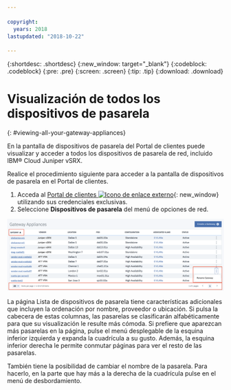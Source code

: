 ```yaml
---

copyright:
  years: 2018
lastupdated: "2018-10-22"

---
```


{:shortdesc: .shortdesc}
{:new_window: target="_blank"}
{:codeblock: .codeblock}
{:pre: .pre}
{:screen: .screen}
{:tip: .tip}
{:download: .download}

# Visualización de todos los dispositivos de pasarela
{: #viewing-all-your-gateway-appliances}

En la pantalla de dispositivos de pasarela del Portal de clientes puede visualizar y acceder a todos los dispositivos de pasarela de red, incluido IBM® Cloud Juniper vSRX.  

Realice el procedimiento siguiente para acceder a la pantalla de dispositivos de pasarela en el Portal de clientes.

1. Acceda al [Portal de clientes ![Icono de enlace externo](../../icons/launch-glyph.svg "Icono de enlace externo")](https://control.softlayer.com/){: new_window} utilizando sus credenciales exclusivas.
2. Seleccione **Dispositivos de pasarela** del menú de opciones de red.

<img src="images/gateway-apps.png" alt="dibujo" style="width: 700px;"/>
  
La página Lista de dispositivos de pasarela tiene características adicionales que incluyen la ordenación por nombre, proveedor o ubicación. Si pulsa la cabecera de estas columnas, las pasarelas se clasificarán alfabéticamente para que su visualización le resulte más cómoda. Si prefiere que aparezcan más pasarelas en la página, pulse el menú desplegable de la esquina inferior izquierda y expanda la cuadrícula a su gusto. Además, la esquina inferior derecha le permite conmutar páginas para ver el resto de las pasarelas.  

También tiene la posibilidad de cambiar el nombre de la pasarela. Para hacerlo, en la parte que hay más a la derecha de la cuadrícula pulse en el menú de desbordamiento.
